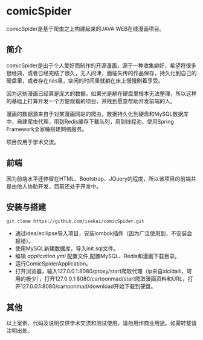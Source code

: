 # comicSpider
comicSpider是基于爬虫之上构建起来的JAVA WEB在线漫画项目。

## 简介
comicSpider是出于个人爱好而制作的开源漫画，源于一种收集癖好，希望将很多很经典，或者已经完结了很久，无人问津，面临失传的作品保存，持久化到自己的硬盘里，或者存在nas里，空闲的时间里就躺在床上慢慢刷着享受。

因为这些漫画已经算是庞大的数据，如果光是躺在硬盘里根本无法整理，所以这样的基础上打算开发一个方便观看的项目，并找到愿意帮助开发前端的人。

漫画的数据源来自于对某漫画网站的爬虫，数据持久化到硬盘和MySQL数据库中，自建爬虫代理，用到Redis缓存下载队列，用到线程池，使用Spring Framework全家桶搭建网络服务。

项目仅用于学术交流。

## 前端
因为前端水平还停留在HTML、Bootstrap、JQuery的程度，所以该项目的前端并是由他人协助开发，目前还处于开发中。

## 安装与搭建
```
git clone https://github.com/isekai/comicSpider.git
```
* 通过idea/ecilipse导入项目，安装lombok插件（因为广泛使用到，不安装会报错）。
* 使用MySQL新建数据库，导入init.sql文件。
* 编辑 *application.yml* 配置文件,配置MySQL、Redis和漫画下载目录。
* 运行ComicSpiderApplication。
* 打开浏览器，输入127.0.0.1:8080/proxy/start爬取代理（ip来自xicidaili，可用的极少），打开127.0.0.1:8080/cartoonmad/start爬取漫画资料和URL，打开127.0.0.1:8080/cartoonmad/download开始下载到硬盘。

## 其他
以上案例、代码及说明仅供学术交流和测试使用，请勿用作商业用途。如需转载请注明出处。